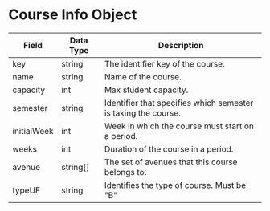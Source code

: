 # Course Info Object
Field | Data Type | Description
--- | --- | ---
key | string | The identifier key of the course.
name | string | Name of the course.
capacity | int | Max student capacity.
semester | string | Identifier that specifies which semester is taking the course.
initialWeek | int | Week in which the course must start on a period.
weeks | int | Duration of the course in a period.
avenue | string[] | The set of avenues that this course belongs to.
typeUF | string | Identifies the type of course. Must be "B" | "M" | "TEC20"
